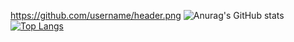 https://github.com/username/header.png
![Anurag's GitHub stats](https://github-readme-stats.vercel.app/api?username=oguzsenna&show_icons=true&theme=chartreuse-dark)
[![Top Langs](https://github-readme-stats.vercel.app/api/top-langs/?username=oguzsenna&layout=compact&theme=chartreuse-dark)](https://github.com/oguzsenna/github-readme-stats)
